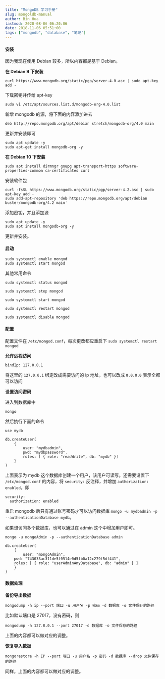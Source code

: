 ```yaml
---
title: "MongoDB 学习手册"
slug: mongoldb-manual
author: Bin Hua
lastmod: 2020-08-06 06:20:06
date: 2018-11-06 05:51:00
tags: ["mongodb", "database", "笔记"]
---
```


#### 安装

因为我现在使用 Debian 较多，所以内容都是基于 Debian。

**在 Debian 9 下安装**

```
curl https://www.mongodb.org/static/pgp/server-4.0.asc | sudo apt-key add -
```

下载密钥并传给 apt-key

```
sudo vi /etc/apt/sources.list.d/mongodb-org-4.0.list
```

新增 mongodb 的源，将下面的内容添加进去

```
deb http://repo.mongodb.org/apt/debian stretch/mongodb-org/4.0 main
```

更新并安装即可

```
sudo apt update -y
sudo apt-get install mongodb-org -y
```

**在 Debian 10 下安装**

```
sudo apt install dirmngr gnupg apt-transport-https software-properties-common ca-certificates curl
```

安装软件包

```
curl -fsSL https://www.mongodb.org/static/pgp/server-4.2.asc | sudo apt-key add -
sudo add-apt-repository 'deb https://repo.mongodb.org/apt/debian buster/mongodb-org/4.2 main'
```

添加密钥，并且添加源

```
sudo apt update -y
sudo apt install mongodb-org -y
```

更新并安装。

#### 启动

```
sudo systemctl enable mongod
sudo systemctl start mongod
```

其他常用命令

```
sudo systemctl status mongod

sudo systemctl stop mongod

sudo systemctl start mongod

sudo systemctl restart mongod

sudo systemctl disable mongod
```

#### 配置

配置文件在 `/etc/mongod.conf`，每次更改都应重启下 `sudo systemctl restart mongod`

**允许远程访问**

```
bindIp: 127.0.0.1
```

将这里的 `127.0.0.1` 绑定改成需要访问的 ip 地址，也可以改成 `0.0.0.0` 表示全都可以访问

**设置访问密码**

进入到数据库中

```
mongo
```

然后执行下面的命令

```
use mydb

db.createUser(
	{
		user: "mydbadmin",
		pwd: "mydbpassword",
		roles: [ { role: "readWrite", db: "mydb" }]
	}
)
```

上面表示为 mydb 这个数据库创建一个用户，该用户可读写。还需要设置下 `/etc/mongod.conf` 的内容，将 `security:` 反注释，并增加 `authorization: enabled`，即

```
security:
  authorization: enabled
```

重启 mongodb 后只有通过账号密码才可以访问数据库 `mongo -u mydbadmin -p --authenticationDatabase mydb`。

如果想访问多个数据库，也可以通过在 admin 这个中增加用户即可。

```
mongo -u mongoAdmin -p --authenticationDatabase admin

db.createUser(
    {
        user: "mongoAdmin", 
	pwd: "743033ac311de5f0514e0d5fb0a12c279f5df441", 
	roles: [ { role: "userAdminAnyDatabase", db: "admin" } ]
    }
)
```

#### 数据处理

**备份导出数据**

```
mongodump -h ip --port 端口 -u 用户名 -p 密码 -d 数据库 -o 文件保存的路径
```

比如默认端口是 27017，没有密码，则

```
mongodump -h 127.0.0.1 --port 27017 -d 数据库 -o 文件保存的路径
```

上面的内容都可以做对应的调整。

**恢复导入数据**

```
mongorestore -h IP --port 端口 -u 用户名 -p 密码 -d 数据库 --drop 文件保存的路径
```

同样，上面的内容都可以做对应的调整。
